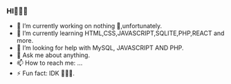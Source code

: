 ### HI🤭🤗👋

- 🔭 I’m currently working on nothing 🥺,unfortunately.
- 🌱 I’m currently learning HTML,CSS,JAVASCRIPT,SQLITE,PHP,REACT and more.
- 🤔 I’m looking for help with MySQL, JAVASCRIPT AND PHP.
- 💬 Ask me about anything.
- 📫 How to reach me: ...
- ⚡ Fun fact: IDK 🤣🤣🤣.

